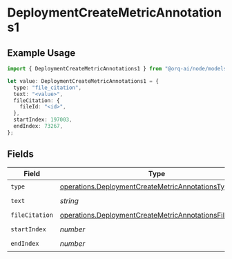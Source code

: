 # DeploymentCreateMetricAnnotations1

## Example Usage

```typescript
import { DeploymentCreateMetricAnnotations1 } from "@orq-ai/node/models/operations";

let value: DeploymentCreateMetricAnnotations1 = {
  type: "file_citation",
  text: "<value>",
  fileCitation: {
    fileId: "<id>",
  },
  startIndex: 197003,
  endIndex: 73267,
};
```

## Fields

| Field                                                                                                                                | Type                                                                                                                                 | Required                                                                                                                             | Description                                                                                                                          |
| ------------------------------------------------------------------------------------------------------------------------------------ | ------------------------------------------------------------------------------------------------------------------------------------ | ------------------------------------------------------------------------------------------------------------------------------------ | ------------------------------------------------------------------------------------------------------------------------------------ |
| `type`                                                                                                                               | [operations.DeploymentCreateMetricAnnotationsType](../../models/operations/deploymentcreatemetricannotationstype.md)                 | :heavy_check_mark:                                                                                                                   | N/A                                                                                                                                  |
| `text`                                                                                                                               | *string*                                                                                                                             | :heavy_check_mark:                                                                                                                   | N/A                                                                                                                                  |
| `fileCitation`                                                                                                                       | [operations.DeploymentCreateMetricAnnotationsFileCitation](../../models/operations/deploymentcreatemetricannotationsfilecitation.md) | :heavy_check_mark:                                                                                                                   | N/A                                                                                                                                  |
| `startIndex`                                                                                                                         | *number*                                                                                                                             | :heavy_check_mark:                                                                                                                   | N/A                                                                                                                                  |
| `endIndex`                                                                                                                           | *number*                                                                                                                             | :heavy_check_mark:                                                                                                                   | N/A                                                                                                                                  |